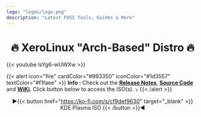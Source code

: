 ```yaml
---
logo: "logos/logo.png"
description: "Latest FOSS Tools, Guides & More"
---
```


<h1 align="center">🔥 XeroLinux "Arch-Based" Distro 🔥</h1>

{{< youtube lsYg6-wUWXw >}}

{{< alert icon="fire" cardColor="#993350" iconColor="#1d3557" textColor="#f1faee" >}}
**Info :** Check out the [**Release Notes**](https://github.com/XeroLinuxDev/xero-build/#-release-notes-), [**Source Code**](https://github.com/XeroLinuxDev) and [**WiKi**](https://wiki.xerolinux.xyz/distro/). Click button below to access the ISO(s). ⤵️
{{< /alert >}} <br>

<div align="center">

▶️{{< button href="https://ko-fi.com/s/cf9def9630" target="_blank" >}}
KDE Plasma ISO
{{< /button >}}◀️

</div>

<script src='https://storage.ko-fi.com/cdn/scripts/overlay-widget.js'></script>
<script>
  kofiWidgetOverlay.draw('xerolinux', {
    'type': 'floating-chat',
    'floating-chat.position': 'bottom_right',
    'floating-chat.donateButton.text': 'Support me',
    'floating-chat.donateButton.background-color': '#794bc4',
    'floating-chat.donateButton.text-color': '#fff'
  });
</script>



